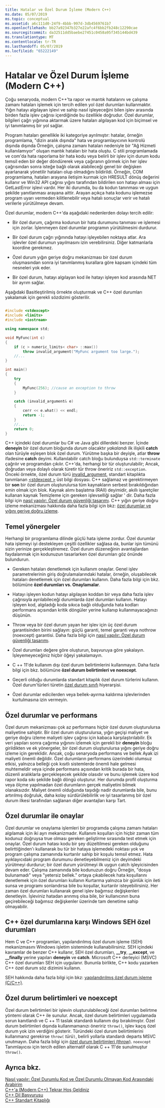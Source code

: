 ```yaml
---
title: Hatalar ve Özel Durum İşleme (Modern C++)
ms.date: 05/07/2019
ms.topic: conceptual
ms.assetid: a6c111d0-24f9-4bbb-997d-3db4569761b7
ms.openlocfilehash: bb27a92347b327e22afc4f6bb2fb248c12290cae
ms.sourcegitcommit: da32511dd5baebe27451c0458a95f345144bd439
ms.translationtype: MT
ms.contentlocale: tr-TR
ms.lasthandoff: 05/07/2019
ms.locfileid: "65222149"
---
```

# <a name="errors-and-exception-handling-modern-c"></a>Hatalar ve Özel Durum İşleme (Modern C++)

Çoğu senaryoda, modern C++'ta rapor ve mantık hatalarını ve çalışma zamanı hataları işlemek için tercih edilen yol özel durumları kullanmaktır. Yığın hatayı algılayan işlevi ve sahip nasıl işleyeceğini bilen işlev arasında birden fazla işlev çağrısı içerdiğinde bu özellikle doğrudur. Özel durumlar, bilgileri çağrı yığınına aktarmak üzere hataları algılayan kod için biçimsel ve iyi tanımlanmış bir yol sağlar.

Program hataları genellikle iki kategoriye ayrılmıştır: hatalar, örneğin programlama, "dizin aralık dışında" hata ve programlayıcının kontrolü dışında dışında Örneğin, çalışma zamanı hataları nedeniyle bir "Ağ Hizmeti kullanılamıyor" oluşan mantık hataları bir hata oluştu. C stili programlamada ve com'da hata raporlama bir hata kodu veya belirli bir işlev için durum kodu temsil eden bir değer döndürerek veya çağıranın görmek için her işlev çağrısından sonra isteğe bağlı olarak alabileceği genel bir değişken ayarlanarak yönetilir hataları olup olmadığını bildirildi. Örneğin, COM programlama, hataları arayana iletişim kurmak için HRESULT dönüş değerini kullanır ve Win32 API çağrısı yığını tarafından bildirilen son hatayı alması için GetLastError işlevi vardır. Her iki durumda, bu da kodun tanınması ve uygun şekilde yanıtlanması arayana aittir. Arayan açıkça hata kodunu işlemezse program uyarı vermeden kilitlenebilir veya hatalı sonuçlar verir ve hatalı verilerle yürütülmeye devam.

Özel durumlar, modern C++'da aşağıdaki nedenlerden dolayı tercih edilir:

- Bir özel durum, çağırma kodunun bir hata durumunu tanıması ve işlemesi için zorlar. İşlenmeyen özel durumlar programın yürütülmesini durdurur.

- Bir özel durum çağrı yığınında hatayı işleyebilen noktaya atlar. Ara işlevler özel durumun yayılmasını izin verebilirsiniz. Diğer katmanlarla koordine gerekmez.

- Özel durum yığın geriye doğru mekanizması bir özel durum oluşmasından sonra iyi tanımlanmış kurallara göre kapsam içindeki tüm nesneleri yok eder.

- Bir özel durum, hatayı algılayan kod ile hatayı işleyen kod arasında NET bir ayrım sağlar.

Aşağıdaki Basitleştirilmiş örnekte oluşturmak ve C++ özel durumları yakalamak için gerekli sözdizimi gösterilir.

```cpp

#include <stdexcept>
#include <limits>
#include <iostream>

using namespace std;

void MyFunc(int c)
{
    if (c > numeric_limits< char> ::max())
        throw invalid_argument("MyFunc argument too large.");
    //...
}

int main()
{
    try
    {
        MyFunc(256); //cause an exception to throw
    }

    catch (invalid_argument& e)
    {
        cerr << e.what() << endl;
        return -1;
    }
    //...
    return 0;
}
```

C++ içindeki özel durumlar bu C# ve Java gibi dillerdeki benzer. İçinde **deneyin** bir özel durum bloğunda *durum* olacaktır *yakalandı* ilk ilişkili **catch** olan türüyle eşleşen blok özel durum. Yürütme başka bir deyişle, atlar **throw** ifadesine **catch** deyimi. Kullanılabilir catch bloğu bulunduysa `std::terminate` çağrılır ve programdan çıkılır. C++'da, herhangi bir tür oluşturulabilir; Ancak, doğrudan veya dolaylı olarak türetir tür throw öneririz `std::exception`. Önceki örnekte, özel durum türü [invalid_argument](../standard-library/invalid-argument-class.md), standart kitaplıkta tanımlanan [ \<stdexcept >](../standard-library/stdexcept.md) üst bilgi dosyası. C++ sağlamaz ve gerektirmeyen bir **son** bir özel durum oluşturulursa tüm kaynakların serbest bırakıldığından emin olmak için blok. Kaynak alımı başlatma (RAII) deyimidir, akıllı işaretçiler kullanan kaynak Temizleme için gereken işlevselliği sağlar ' dir. Daha fazla bilgi için [nasıl yapılır: Özel durum güvenliği tasarımı](../cpp/how-to-design-for-exception-safety.md). C++ yığın geriye doğru izleme mekanizması hakkında daha fazla bilgi için bkz: [özel durumlar ve yığını geriye doğru izleme](../cpp/exceptions-and-stack-unwinding-in-cpp.md).

## <a name="basic-guidelines"></a>Temel yönergeler

Herhangi bir programlama dilinde güçlü hata işleme zordur. Özel durumlar hata işlemeyi iyi destekleyen çeşitli özellikler sağlasa da, bunlar işin tümünü sizin yerinize gerçekleştiremez. Özel durum düzeneğinin avantajlardan faydalanmak için kodunuzun tasarlarken özel durumları göz önünde bulundurun.

- Gereken hataları denetlemek için kullanım onaylar. Genel işlev parametrelerinin giriş doğrulamalarındaki hatalar, örneğin, oluşabilecek hataları denetlemek için özel durumları kullanın. Daha fazla bilgi için bkz. bölümüne **özel durumları vs. Onaylamalar**.

- Hatayı işleyen kodun hatayı algılayan koddan bir veya daha fazla işlev çağrısıyla ayrılabileceği durumlarda özel durumları kullanın. Hatayı işleyen kod, algıladığı koda sıkıca bağlı olduğunda hata kodları performans açısından kritik döngüler yerine kullanıp kullanmayacağınızı düşünün.

- Throw veya bir özel durum yayan her işlev için üç özel durum garantisinden birini sağlayın: güçlü garanti, temel garanti veya nothrow (noexcept) garantisi. Daha fazla bilgi için [nasıl yapılır: Özel durum güvenliği tasarımı](../cpp/how-to-design-for-exception-safety.md).

- Özel durumları değere göre oluşturun, başvuruya göre yakalayın. İşleyemeyeceğiniz hiçbir öğeyi yakalamayın.

- C ++ 11'de kullanım dışı özel durum belirtimlerini kullanmayın. Daha fazla bilgi için bkz. bölümüne **özel durum belirtimleri ve noexcept**.

- Geçerli olduğu durumlarda standart kitaplık özel durum türlerini kullanın. Özel durum'türleri türetin [özel durum sınıfı](../standard-library/exception-class.md) hiyerarşisi.

- Özel durumlar edicilerden veya bellek-ayırma kaldırma işlevlerinden kurtulmasına izin vermeyin.

## <a name="exceptions-and-performance"></a>Özel durumlar ve performans

Özel durum mekanizması çok az performans hiçbir özel durum oluşturulursa maliyetine sahiptir. Bir özel durum oluşturulursa, yığın geçişi maliyet ve geriye doğru izleme maliyeti işlev çağrısı için kabaca karşılaştırılabilir. Ek veri yapıları sonra çağırma yığınını izlemek için gerekli bir **deneyin** bloğu girildikten ve ek yönergeler, bir özel durum oluşturulursa yığını geriye doğru izleme için gereklidir. Ancak, çoğu senaryoda performans ve bellek Ayak izi maliyeti önemli değildir. Özel durumların performans üzerindeki olumsuz etkisi, yalnızca belleği çok kısıtlı sistemlerde önemli hale gelmesi muhtemeldir veya içinde performans açısından kritik burada bir hata, düzenli aralıklarla gerçekleşecek şekilde olasıdır ve bunu işlemek üzere kod rapor koda sıkı şekilde bağlı döngü oluşturur. Her durumda profil oluşturma veya ölçme yapılmadan özel durumların gerçek maliyetini bilmek olanaksızdır. Maliyet önemli olduğunda taşıdığı nadir durumlarda bile, bunu artırılmış doğruluk, daha kolay sürdürülebilirlik ve iyi tasarlanmış bir özel durum ilkesi tarafından sağlanan diğer avantajları karşı Tart.

## <a name="exceptions-vs-assertions"></a>Özel durumlar ile onaylar

Özel durumlar ve onaylama işlemleri bir programda çalışma zamanı hataları algılamak için iki ayrı mekanizmadır. Kullanım koşulları için hiçbir zaman tüm kodunuz doğruysa true olması gereken geliştirme sırasında test etmek için onaylar. Özel durum hatası kodu bir şey düzeltilmesi gereken olduğunu belirttiğinden'ı kullanarak bu tür bir hataya işlemedeki noktası yok ve program çalışma zamanında kurtarılır sahip bir koşulu temsil etmez. Hata ayıklayıcıdaki program durumunu denetleyebilmeniz için deyimdeki yürütmeyi durdurur; bir özel durum yürütmeyi ilk uygun catch işleyicisinden devam eder. Çalışma zamanında bile kodunuzun doğru Örneğin, "dosya bulunamadı" veya "yetersiz bellek." ortaya çıkabilecek hata koşullarını denetlemek için özel durumları kullanın Kurtarma yalnızca bir günlük için ileti sunsa ve programı sonlandırsa bile bu koşullar, kurtarılır isteyebilirsiniz. Her zaman özel durumları kullanarak genel işlev bağımsız değişkenleri denetleyin. İşleviniz hatadan arınmış olsa bile, bir kullanıcının buna geçirebileceği bağımsız değişkenler üzerinde tam denetime sahip olmayabilir.

## <a name="c-exceptions-versus-windows-seh-exceptions"></a>C++ özel durumlarına karşı Windows SEH özel durumları

Hem C ve C++ programları, yapılandırılmış özel durum işleme (SEH) mekanizmasını Windows işletim sisteminde kullanabilirsiniz. SEH içindeki kavramlar de benzer C++ kullanır, SEH özel durumları, **__try**, **__except**, ve **__finally** yerine yapıları **deneyin**  ve **catch**. Microsoft C++ derleyici (MSVC) C++ özel durumları SEH için uygulanır. Bununla birlikte, C++ kodu yazarken C++ özel durum söz dizimini kullanın.

SEH hakkında daha fazla bilgi için bkz: [yapılandırılmış özel durum işleme (C/C++)](../cpp/structured-exception-handling-c-cpp.md).

## <a name="exception-specifications-and-noexcept"></a>Özel durum belirtimleri ve noexcept

Özel durum belirtimleri bir işlevin oluşturulabileceği özel durumları belirtme yöntemi olarak C++ ile sunulur. Ancak, özel durum belirtimleri uygulamada sorun kanıtlandı ve C ++ 11 taslak standardı kullanım dışı bırakılmıştır. Özel durum belirtimleri dışında kullanmamanızı öneririz `throw()`, işlev kaçış özel durum yok izin verdiğini gösterir. Türündeki özel durum belirtimlerini kullanmanız gerekirse `throw(` *türü*`)`, belirli yollarla standardı departs MSVC unutmayın. Daha fazla bilgi için [özel durum belirtimleri (throw)](../cpp/exception-specifications-throw-cpp.md). `noexcept` Tanımlayıcısı için tercih edilen alternatif olarak C ++ 11'de sunulmuştur `throw()`.

## <a name="see-also"></a>Ayrıca bkz.

[Nasıl yapılır: Özel Durumlu Kod ve Özel Durumlu Olmayan Kod Arasındaki Arabirim](../cpp/how-to-interface-between-exceptional-and-non-exceptional-code.md)<br/>
[C++'a (Modern C++) Tekrar Hoş Geldiniz](../cpp/welcome-back-to-cpp-modern-cpp.md)<br/>
[C++ Dil Başvurusu](../cpp/cpp-language-reference.md)<br/>
[C++ Standart Kitaplığı](../standard-library/cpp-standard-library-reference.md)
